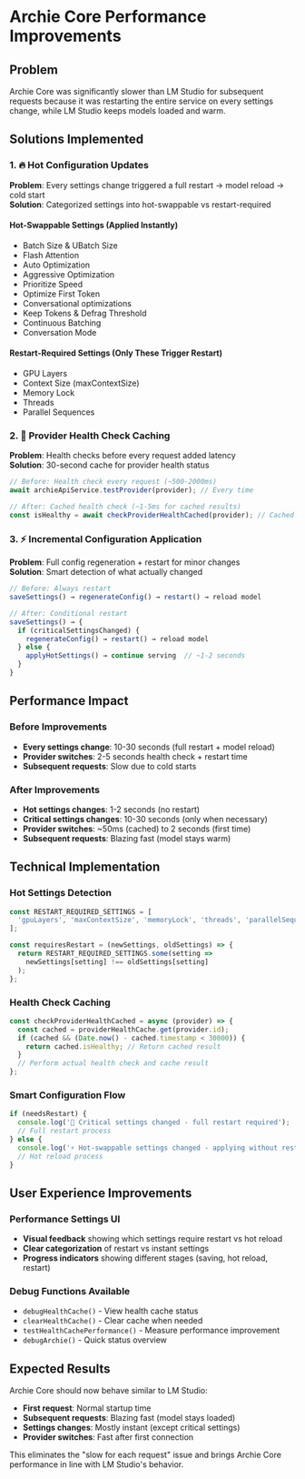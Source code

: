 # Archie Core Performance Improvements

## Problem
Archie Core was significantly slower than LM Studio for subsequent requests because it was restarting the entire service on every settings change, while LM Studio keeps models loaded and warm.

## Solutions Implemented

### 1. 🔥 **Hot Configuration Updates**
**Problem**: Every settings change triggered a full restart → model reload → cold start  
**Solution**: Categorized settings into hot-swappable vs restart-required

#### Hot-Swappable Settings (Applied Instantly)
- Batch Size & UBatch Size
- Flash Attention
- Auto Optimization
- Aggressive Optimization
- Prioritize Speed
- Optimize First Token
- Conversational optimizations
- Keep Tokens & Defrag Threshold
- Continuous Batching
- Conversation Mode

#### Restart-Required Settings (Only These Trigger Restart)
- GPU Layers
- Context Size (maxContextSize)
- Memory Lock
- Threads
- Parallel Sequences

### 2. 🚀 **Provider Health Check Caching**
**Problem**: Health checks before every request added latency  
**Solution**: 30-second cache for provider health status

```javascript
// Before: Health check every request (~500-2000ms)
await archieApiService.testProvider(provider); // Every time

// After: Cached health check (~1-5ms for cached results)
const isHealthy = await checkProviderHealthCached(provider); // Cached for 30s
```

### 3. ⚡ **Incremental Configuration Application**
**Problem**: Full config regeneration + restart for minor changes  
**Solution**: Smart detection of what actually changed

```javascript
// Before: Always restart
saveSettings() → regenerateConfig() → restart() → reload model

// After: Conditional restart
saveSettings() → {
  if (criticalSettingsChanged) {
    regenerateConfig() → restart() → reload model
  } else {
    applyHotSettings() → continue serving  // ~1-2 seconds
  }
}
```

## Performance Impact

### Before Improvements
- **Every settings change**: 10-30 seconds (full restart + model reload)
- **Provider switches**: 2-5 seconds health check + restart time
- **Subsequent requests**: Slow due to cold starts

### After Improvements  
- **Hot settings changes**: 1-2 seconds (no restart)
- **Critical settings changes**: 10-30 seconds (only when necessary)
- **Provider switches**: ~50ms (cached) to 2 seconds (first time)
- **Subsequent requests**: Blazing fast (model stays warm)

## Technical Implementation

### Hot Settings Detection
```javascript
const RESTART_REQUIRED_SETTINGS = [
  'gpuLayers', 'maxContextSize', 'memoryLock', 'threads', 'parallelSequences'
];

const requiresRestart = (newSettings, oldSettings) => {
  return RESTART_REQUIRED_SETTINGS.some(setting => 
    newSettings[setting] !== oldSettings[setting]
  );
};
```

### Health Check Caching
```javascript
const checkProviderHealthCached = async (provider) => {
  const cached = providerHealthCache.get(provider.id);
  if (cached && (Date.now() - cached.timestamp < 30000)) {
    return cached.isHealthy; // Return cached result
  }
  // Perform actual health check and cache result
};
```

### Smart Configuration Flow
```javascript
if (needsRestart) {
  console.log('🔄 Critical settings changed - full restart required');
  // Full restart process
} else {
  console.log('⚡ Hot-swappable settings changed - applying without restart');
  // Hot reload process
}
```

## User Experience Improvements

### Performance Settings UI
- **Visual feedback** showing which settings require restart vs hot reload
- **Clear categorization** of restart vs instant settings
- **Progress indicators** showing different stages (saving, hot reload, restart)

### Debug Functions Available
- `debugHealthCache()` - View health cache status
- `clearHealthCache()` - Clear cache when needed  
- `testHealthCachePerformance()` - Measure performance improvement
- `debugArchie()` - Quick status overview

## Expected Results

Archie Core should now behave similar to LM Studio:
- **First request**: Normal startup time
- **Subsequent requests**: Blazing fast (model stays loaded)
- **Settings changes**: Mostly instant (except critical settings)
- **Provider switches**: Fast after first connection

This eliminates the "slow for each request" issue and brings Archie Core performance in line with LM Studio's behavior. 